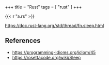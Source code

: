 +++
title = "Rust"
tags = [ "rust" ]
+++

{{< r "a.rs" >}}

<https://doc.rust-lang.org/std/thread/fn.sleep.html>

## References

- <https://programming-idioms.org/idiom/45>
- <https://rosettacode.org/wiki/Sleep>
